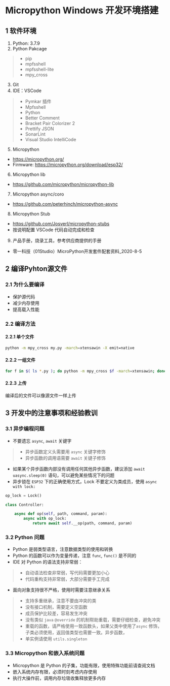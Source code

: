 # Micropython Windows 开发环境搭建

## 1 软件环境

1. Python: 3.7.9
2. Python Pakcage

> * pip
> * mpfsshell
> * mpfsshell-lite
> * mpy_cross

3. Git
4. IDE：VSCode

> * Pymkar 插件
> * Mpfsshell
> * Python
> * Better Comment
> * Bracket Pair Colorizer 2
> * Prettify JSON
> * SonarLint
> * Visual Studio IntelliCode

5. Micropython

* https://micropython.org/
* Firmware: https://micropython.org/download/esp32/ 

6. Micropython lib

* https://github.com/micropython/micropython-lib

7. Micropython async/coro

* https://github.com/peterhinch/micropython-async

8. Micropython Stub

* https://github.com/Josverl/micropython-stubs 
* 按说明配置 VSCode 代码自动完成和检查

9. 产品手册，烧录工具，参考供应商提供的手册

* 零一科技（01Studio）MicroPython开发套件配套资料_2020-8-5

## 2 编译Pyhton源文件

### 2.1 为什么要编译

* 保护源代码
* 减少内存使用
* 提高载入性能

### 2.2 编译方法

#### 2.2.1 单个文件

```bash
python -m mpy_cross my.py -march=xtensawin -X emit=native
```

#### 2.2.2 一组文件

```bash
for f in $( ls *.py ); do python -m mpy_cross $f -march=xtensawin; done
```

#### 2.2.3 上传

编译后的文件可以像源文件一样上传

## 3 开发中的注意事项和经验教训

### 3.1 异步编程问题

* 不要遗忘 `async`, `await` 关键字

> * 异步函数定义头需要用 `async` 关键字修饰
> * 异步函数的调用语需要 `await` 关键子修饰

* 如果某个异步函数内部没有调用任何其他异步函数，建议添加 `await uasync.sleep(0)` 语句，可以避免某些情况下的问题
* 异步锁在 `ESP32` 下的正确使用方式，Lock 不要定义为类成员，使用 `async with lock:`

```python
op_lock = Lock()

class Controller:

    async def op(self, path, command, param):
        async with op_lock:
            return await self.__op(path, command, param)

```

### 3.2 Python 问题

* Python 是弱类型语言，注意数据类型的使用和转换
* Python 的函数可以作为变量传递，注意 `func`, `func()` 是不同的
* IDE 对 Python 的语法支持非常弱：

> * 自动语法检查非常弱，写代码需要更加小心
> * 代码重构支持非常弱，大部分需要手工完成

* 面向对象支持很不严格，使用时需要注意继承关系

> * 支持多重继承，注意不要由冲突的类
> * 没有接口机制，需要定义空函数
> * 成员保护比较差，容易发生冲突
> * 没有类似 `java` `@override` 的机制帮助重载，需要仔细检查，避免冲突
> * 重载的函数，请严格使用一致函数头，如果父类中使用了`async` 修饰，子类必须使用，返回值类型也需要一致。异步函数，
> * 单实例请使用 `utils.singleton`

### 3.3 Micropython 和嵌入系统问题

* Micropython 是 Python 的子集，功能有限，使用特殊功能前请查阅文档
* 嵌入系统内存有限，必须时刻考虑内存使用
* 执行大操作前，调用内存垃圾收集释放更多内存

